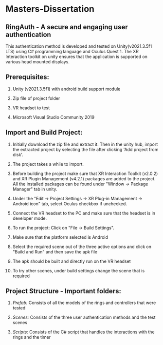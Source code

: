# Masters-Dissertation
## RingAuth - A secure and engaging user authentication

This authentication method is developed and tested on Unity(v2021.3.5f1 LTS) using C# programming language and Oculus Quest 1. The XR Interaction toolkit on unity ensures that the application is supported on various head mounted displays.

## Prerequisites:

1) Unity (v2021.3.5f1) with android build support module

2) Zip file of project folder

3) VR headset to test

4) Microsoft Visual Studio Community 2019

## Import and Build Project:

1) Initially download the zip file and extract it. Then in the unity hub, import the extracted project by selecting the file after clicking 'Add project from disk'.

2) The project takes a while to import. 

3) Before building the project make sure that XR Interaction Toolkit (v2.0.2) and XR Plugin Management (v4.2.1) packages are added to the project. All the installed packages can be found under "Window -> Package Manager" tab in unity.

4) Under the "Edit -> Project Settings -> XR Plug-in Management -> Android icon" tab, select Oculus checkbox if unchecked.

5) Connect the VR headset to the PC and make sure that the headset is in developer mode.

6) To run the project: Click on "File -> Build Settings". 

7) Make sure that the platform selected is Android

8) Select the required scene out of the three active options and click on "Build and Run" and then save the apk file

9) The apk should be built and directly run on the VR headset

10) To try other scenes, under build settings change the scene that is required

## Project Structure - Important folders:

1) *Prefab:* Consists of all the models of the rings and controllers that were tested

2) *Scenes:* Consists of the three user authentication methods and the test scenes

3) *Scripts:* Consists of the C# script that handles the interactions with the rings and the timer
   
